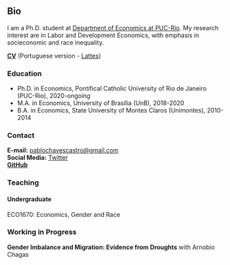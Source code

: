 ## Bio

I am a Ph.D. student at [Department of Economics at PUC-Rio](http://www.econ.puc-rio.br/en). My research interest are in Labor and Development Economics, with emphasis in socieconomic and race inequality.

**<a href="https://www.dropbox.com/s/cozf56xlpdhzpdc/CV.pdf?dl=0" target="_blank">CV</a>** (Portuguese version - <a href="http://lattes.cnpq.br/6714842522157255" target="_blank">Lattes</a>)

### Education

- Ph.D. in Economics, Pontifical Catholic University of Rio de Janeiro (PUC-Rio), 2020-ongoing
- M.A. in Economics, University of Brasília (UnB), 2018-2020
- B.A. in Economics, State University of Montes Claros (Unimontes), 2010-2014

### Contact

**E-mail:** pablochavescastro@gmail.com  
**Social Media:** [Twitter](https://twitter.com/tadeuccastro)  
**[GitHub](https://github.com/pablotadeu)**

### Teaching

#### Undergraduate
ECO1670: Economics, Gender and Race

### Working in Progress

**Gender Imbalance and Migration: Evidence from Droughts** with Arnobio Chagas

